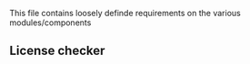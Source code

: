 This file contains loosely definde requirements on the various modules/components

## License checker

